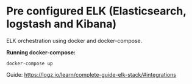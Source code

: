 # Pre configured ELK (Elasticsearch, logstash and Kibana) 
ELK orchestration using docker and docker-compose.

**Running docker-compose:**

```docker-compose up```

Guide:
https://logz.io/learn/complete-guide-elk-stack/#integrations